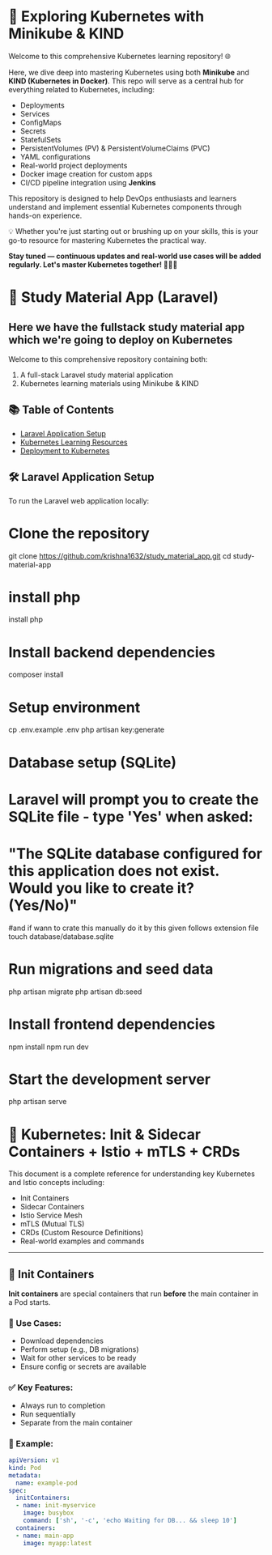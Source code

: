 # 🚀 Exploring Kubernetes with Minikube & KIND

Welcome to this comprehensive Kubernetes learning repository! 🌐

Here, we dive deep into mastering Kubernetes using both **Minikube** and **KIND (Kubernetes in Docker)**. This repo will serve as a central hub for everything related to Kubernetes, including:

- Deployments
- Services 
- ConfigMaps
- Secrets
- StatefulSets
- PersistentVolumes (PV) & PersistentVolumeClaims (PVC)
- YAML configurations
- Real-world project deployments
- Docker image creation for custom apps
- CI/CD pipeline integration using **Jenkins**

This repository is designed to help DevOps enthusiasts and learners understand and implement essential Kubernetes components through hands-on experience.

💡 Whether you're just starting out or brushing up on your skills, this is your go-to resource for mastering Kubernetes the practical way.

**Stay tuned — continuous updates and real-world use cases will be added regularly. Let's master Kubernetes together! 🔧🐳🚀**



# 🚀 Study Material App (Laravel)

## Here we have the fullstack study material app which we're going to deploy on Kubernetes

Welcome to this comprehensive repository containing both:
1. A full-stack Laravel study material application
2. Kubernetes learning materials using Minikube & KIND

## 📚 Table of Contents
- [Laravel Application Setup](#-laravel-application-setup)
- [Kubernetes Learning Resources](#-kubernetes-learning-resources)
- [Deployment to Kubernetes](#-deployment-to-kubernetes)

## 🛠 Laravel Application Setup

To run the Laravel web application locally:

# Clone the repository
  git clone https://github.com/krishna1632/study_material_app.git
  cd study-material-app
# install php
   install php 
# Install backend dependencies
   composer install

# Setup environment
   cp .env.example .env
   php artisan key:generate

# Database setup (SQLite)
# Laravel will prompt you to create the SQLite file - type 'Yes' when asked:
# "The SQLite database configured for this application does not exist. Would you like to create it? (Yes/No)"
 #and if wann to crate this manually do it by this given follows extension file
  touch database/database.sqlite

# Run migrations and seed data
  php artisan migrate
  php artisan db:seed

# Install frontend dependencies
  npm install
  npm run dev

# Start the development server
  php artisan serve


# 📘 Kubernetes: Init & Sidecar Containers + Istio + mTLS + CRDs

This document is a complete reference for understanding key Kubernetes and Istio concepts including:

- Init Containers
- Sidecar Containers
- Istio Service Mesh
- mTLS (Mutual TLS)
- CRDs (Custom Resource Definitions)
- Real-world examples and commands

---

## 🚀 Init Containers

**Init containers** are special containers that run **before** the main container in a Pod starts.

### 🔧 Use Cases:

- Download dependencies
- Perform setup (e.g., DB migrations)
- Wait for other services to be ready
- Ensure config or secrets are available

### ✅ Key Features:

- Always run to completion
- Run sequentially
- Separate from the main container

### 🧪 Example:

```yaml
apiVersion: v1
kind: Pod
metadata:
  name: example-pod
spec:
  initContainers:
  - name: init-myservice
    image: busybox
    command: ['sh', '-c', 'echo Waiting for DB... && sleep 10']
  containers:
  - name: main-app
    image: myapp:latest

